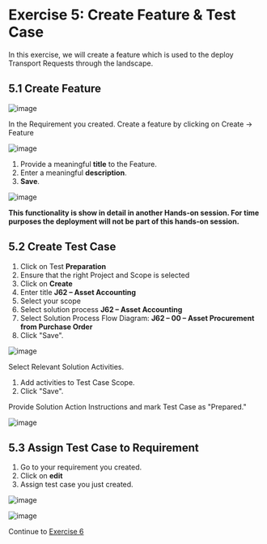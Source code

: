 # Exercise 5: Create Feature & Test Case 
In this exercise, we will create a feature which is used to the deploy Transport Requests through the landscape.  
## 5.1 Create Feature
![image](https://github.com/SAP-samples/teched2023-DT165/assets/148057376/a94ac958-0ac7-4de1-a9b0-b852ee3cea16)

In the Requirement you created. Create a feature by clicking on Create -> Feature

![image](https://github.com/SAP-samples/teched2023-DT165/assets/148057376/264954a3-8587-4e82-98ce-2c5f8f3a9d49)

1. Provide a meaningful **title** to the Feature.
2. Enter a meaningful **description**. 
3. **Save**.

![image](https://github.com/SAP-samples/teched2023-DT165/assets/148057376/f31c198a-1de2-4f4a-8473-088cff69f962)

**This functionality is show in detail in another Hands-on session. For time purposes the deployment will not be part of this hands-on session.**

## 5.2 Create Test Case 

1. Click on Test **Preparation** 
2. Ensure that the right Project and Scope is selected 
3. Click on **Create**
4. Enter title **J62 – Asset Accounting** 
5. Select your scope 
6. Select solution process **J62 – Asset Accounting** 
7. Select Solution Process Flow Diagram: **J62 – 00 – Asset Procurement from Purchase Order** 
8. Click "Save".

![image](https://github.com/SAP-samples/teched2023-DT165/assets/148057376/885fce34-608b-4453-98ee-e9a8065f262f)

Select Relevant Solution Activities. 
1. Add activities to Test Case Scope. 
2. Click "Save".
    
Provide Solution Action Instructions and mark Test Case as "Prepared." 


![image](https://github.com/SAP-samples/teched2023-DT165/assets/148057376/638af1cc-c85b-4424-8577-e47019c8ec8b)

## 5.3 Assign Test Case to Requirement 

1. Go to your requirement you created. 
2. Click on **edit** 
3. Assign test case you just created. 


![image](https://github.com/SAP-samples/teched2023-DT165/assets/148057376/967868f3-189a-4a21-af6f-7c7ec0508de0)


![image](https://github.com/SAP-samples/teched2023-DT165/assets/148057376/ec2a660f-0b4a-49fe-948b-bb6876dad98d)

Continue to [Exercise 6](../EX6/EXCERCISE_6.md)


 







 










